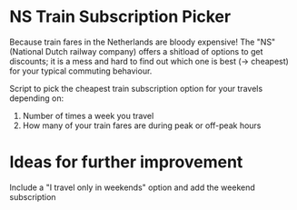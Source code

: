 # NS Train Subscription Picker

Because train fares in the Netherlands are bloody expensive!
The "NS" (National Dutch railway company) offers a shitload of options to get discounts; it is a mess and hard to find out which one is best (-> cheapest) for your typical commuting behaviour.  

Script to pick the cheapest train subscription option for your travels depending on:
1) Number of times a week you travel
2) How many of your train fares  are during peak or off-peak hours

# Ideas for further improvement

Include a "I travel only in weekends" option and add the weekend subscription 
